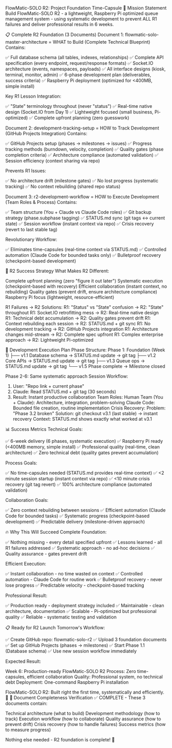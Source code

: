 FlowMatic-SOLO R2: Project Foundation Time-Capsule
🎯 Mission Statement
Build FlowMatic-SOLO R2 - a lightweight, Raspberry Pi optimized queue management system - using systematic development to prevent ALL R1 failures and deliver professional results in 6 weeks.

📋 Complete R2 Foundation (3 Documents)
Document 1: flowmatic-solo-master-architecture
= WHAT to Build (Complete Technical Blueprint)
Contains:

✅ Full database schema (all tables, indexes, relationships)
✅ Complete API specification (every endpoint, request/response formats)
✅ Socket.IO architecture (events, namespaces, payloads)
✅ All interface designs (kiosk, terminal, monitor, admin)
✅ 6-phase development plan (deliverables, success criteria)
✅ Raspberry Pi deployment (optimized for <400MB, simple install)

Key R1 Lesson Integration:

✅ "State" terminology throughout (never "status")
✅ Real-time native design (Socket.IO from Day 1)
✅ Lightweight focused (small business, Pi-optimized)
✅ Complete upfront planning (zero guesswork)

Document 2: development-tracking-setup
= HOW to Track Development (GitHub Projects Integration)
Contains:

✅ GitHub Projects setup (phases → milestones → issues)
✅ Progress tracking methods (burndown, velocity, completion)
✅ Quality gates (phase completion criteria)
✅ Architecture compliance (automated validation)
✅ Session efficiency (context sharing via repo)

Prevents R1 Issues:

✅ No architecture drift (milestone gates)
✅ No lost progress (systematic tracking)
✅ No context rebuilding (shared repo status)

Document 3: r2-development-workflow
= HOW to Execute Development (Team Roles & Process)
Contains:

✅ Team structure (You + Claude vs Claude Code roles)
✅ Git backup strategy (phase.subphase tagging)
✅ STATUS.md sync (git tags ↔ current state)
✅ Session workflow (instant context via repo)
✅ Crisis recovery (revert to last stable tag)

Revolutionary Workflow:

✅ Eliminates time-capsules (real-time context via STATUS.md)
✅ Controlled automation (Claude Code for bounded tasks only)
✅ Bulletproof recovery (checkpoint-based development)


🚀 R2 Success Strategy
What Makes R2 Different:

Complete upfront planning (zero "figure it out later")
Systematic execution (checkpoint-based with recovery)
Efficient collaboration (instant context, no rebuilding)
Quality gates (prevent drift, ensure architecture compliance)
Raspberry Pi focus (lightweight, resource-efficient)

R1 Failures → R2 Solutions:
R1: "Status" vs "State" confusion → R2: "State" throughout
R1: Socket.IO retrofitting mess → R2: Real-time native design  
R1: Technical debt accumulation → R2: Quality gates prevent drift
R1: Context rebuilding each session → R2: STATUS.md + git sync
R1: No development tracking → R2: GitHub Projects integration
R1: Architecture changes mid-stream → R2: Complete spec upfront
R1: Complex enterprise approach → R2: Lightweight Pi-optimized

🎯 Development Execution Plan
Phase Structure:
Phase 1: Foundation (Week 1)
├── v1.1 Database schema → STATUS.md update → git tag
├── v1.2 Core APIs → STATUS.md update → git tag
├── v1.3 Queue ops → STATUS.md update → git tag
└── v1.5 Phase complete → Milestone closed

Phase 2-6: Same systematic approach
Session Workflow:
1. User: "Repo link + current phase"
2. Claude: Read STATUS.md + git tag (30 seconds)
3. Result: Instant productive collaboration
Team Roles:
Human Team (You + Claude): Architecture, integration, problem-solving
Claude Code: Bounded file creation, routine implementation
Crisis Recovery:
Problem: "Phase 3.2 broken"
Solution: git checkout v3.1 (last stable) → instant recovery
Context: STATUS.md shows exactly what worked at v3.1

📊 Success Metrics
Technical Goals:

✅ 6-week delivery (6 phases, systematic execution)
✅ Raspberry Pi ready (<400MB memory, simple install)
✅ Professional quality (real-time, clean architecture)
✅ Zero technical debt (quality gates prevent accumulation)

Process Goals:

✅ No time-capsules needed (STATUS.md provides real-time context)
✅ <2 minute session startup (instant context via repo)
✅ <10 minute crisis recovery (git tag revert)
✅ 100% architecture compliance (automated validation)

Collaboration Goals:

✅ Zero context rebuilding between sessions
✅ Efficient automation (Claude Code for bounded tasks)
✅ Systematic progress (checkpoint-based development)
✅ Predictable delivery (milestone-driven approach)


🔥 Why This Will Succeed
Complete Foundation:

✅ Nothing missing - every detail specified upfront
✅ Lessons learned - all R1 failures addressed
✅ Systematic approach - no ad-hoc decisions
✅ Quality assurance - gates prevent drift

Efficient Execution:

✅ Instant collaboration - no time wasted on context
✅ Controlled automation - Claude Code for routine work
✅ Bulletproof recovery - never lose progress
✅ Predictable velocity - checkpoint-based tracking

Professional Result:

✅ Production ready - deployment strategy included
✅ Maintainable - clean architecture, documentation
✅ Scalable - Pi-optimized but professional quality
✅ Reliable - systematic testing and validation


📋 Ready for R2 Launch
Tomorrow's Workflow:

✅ Create GitHub repo: flowmatic-solo-r2
✅ Upload 3 foundation documents
✅ Set up GitHub Projects (phases → milestones)
✅ Start Phase 1.1 (Database schema)
✅ Use new session workflow immediately

Expected Result:

Week 6: Production-ready FlowMatic-SOLO R2
Process: Zero time-capsules, efficient collaboration
Quality: Professional system, no technical debt
Deployment: One-command Raspberry Pi installation


FlowMatic-SOLO R2: Built right the first time, systematically and efficiently. 🚀
🎯 Document Completeness Verification
✅ COMPLETE - These 3 documents contain:

Technical architecture (what to build)
Development methodology (how to track)
Execution workflow (how to collaborate)
Quality assurance (how to prevent drift)
Crisis recovery (how to handle failures)
Success metrics (how to measure progress)

Nothing else needed - R2 foundation is complete! 🎯